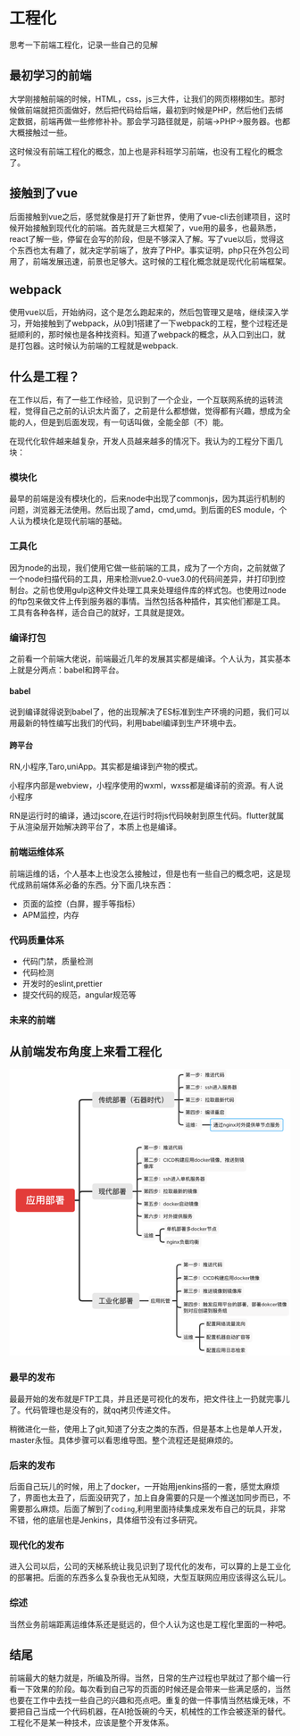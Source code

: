 # 工程化

思考一下前端工程化，记录一些自己的见解

## 最初学习的前端

大学刚接触前端的时候，HTML，css，js三大件，让我们的网页栩栩如生。那时候做前端就把页面做好，然后把代码给后端，最初到时候是PHP，然后他们去绑定数据，前端再做一些修修补补。那会学习路径就是，前端->PHP->服务器。也都大概接触过一些。

这时候没有前端工程化的概念，加上也是非科班学习前端，也没有工程化的概念了。

## 接触到了vue

后面接触到vue之后，感觉就像是打开了新世界，使用了vue-cli去创建项目，这时候开始接触到现代化的前端。首先就是三大框架了，vue用的最多，也最熟悉，react了解一些，停留在会写的阶段，但是不够深入了解。写了vue以后，觉得这个东西也太有趣了，就决定学前端了，放弃了PHP。事实证明，php只在外包公司用了，前端发展迅速，前景也足够大。这时候的工程化概念就是现代化前端框架。

## webpack

使用vue以后，开始纳闷，这个是怎么跑起来的，然后包管理又是啥，继续深入学习，开始接触到了webpack，从0到1搭建了一下webpack的工程，整个过程还是挺顺利的，那时候也是各种找资料。知道了webpack的概念，从入口到出口，就是打包器。这时候认为前端的工程就是webpack.

## 什么是工程？

在工作以后，有了一些工作经验，见识到了一个企业，一个互联网系统的运转流程，觉得自己之前的认识太片面了，之前是什么都想做，觉得都有兴趣，想成为全能的人，但是到后面发现，有一句话叫做，全能全部（不）能。

在现代化软件越来越复杂，开发人员越来越多的情况下。我认为的工程分下面几块：

### 模块化

最早的前端是没有模块化的，后来node中出现了commonjs，因为其运行机制的问题，浏览器无法使用。然后出现了amd，cmd,umd。到后面的ES module，个人认为模块化是现代前端的基础。

### 工具化

因为node的出现，我们使用它做一些前端的工具，成为了一个方向，之前就做了一个node扫描代码的工具，用来检测vue2.0-vue3.0的代码间差异，并打印到控制台。之前也使用gulp这种文件处理工具来处理组件库的样式包。也使用过node的ftp包来做文件上传到服务器的事情。当然包括各种插件，其实他们都是工具。工具有各种各样，适合自己的就好，工具就是提效。

### 编译打包

之前看一个前端大佬说，前端最近几年的发展其实都是编译。个人认为，其实基本上就是分两点：babel和跨平台。

#### babel

说到编译就得说到babel了，他的出现解决了ES标准到生产环境的问题，我们可以用最新的特性编写出我们的代码，利用babel编译到生产环境中去。

#### 跨平台

RN,小程序,Taro,uniApp。其实都是编译到产物的模式。

小程序内部是webview，小程序使用的wxml，wxss都是编译前的资源。有人说小程序

RN是运行时的编译，通过jscore,在运行时将js代码映射到原生代码。flutter就属于从渲染层开始解决跨平台了，本质上也是编译。

### 前端运维体系

前端运维的话，个人基本上也没怎么接触过，但是也有一些自己的概念吧，这是现代成熟前端体系必备的东西。分下面几块东西：

- 页面的监控（白屏，握手等指标）
- APM监控，内存

### 代码质量体系

- 代码门禁，质量检测
- 代码检测
- 开发时的eslint,prettier
- 提交代码的规范，angular规范等

### 未来的前端

## 从前端发布角度上来看工程化

![img](../images/uTPTd4.png)

### 最早的发布

最最开始的发布就是FTP工具，并且还是可视化的发布，把文件往上一扔就完事儿了。代码管理也是没有的，就qq拷贝传递文件。

稍微进化一些，使用上了git,知道了分支之类的东西，但是基本上也是单人开发，master永恒。具体步骤可以看思维导图。整个流程还是挺麻烦的。

### 后来的发布

后面自己玩儿的时候，用上了docker，一开始用jenkins搭的一套，感觉太麻烦了，界面也太丑了，后面没研究了，加上自身需要的只是一个推送加同步而已，不需要那么麻烦。后面了解到了`coding`,利用里面持续集成来发布自己的玩具，非常不错，他的底层也是Jenkins，具体细节没有过多研究。

### 现代化的发布

进入公司以后，公司的天梯系统让我见识到了现代化的发布，可以算的上是工业化的部署把。后面的东西多么复杂我也无从知晓，大型互联网应用应该得这么玩儿。

### 综述

当然业务前端距离运维体系还是挺远的，但个人认为这也是工程化里面的一种吧。

## 结尾

前端最大的魅力就是，所编及所得。当然，日常的生产过程也早就过了那个编一行看一下效果的阶段。每次看到自己写的页面的时候还是会带来一些满足感的，当然也要在工作中去找一些自己的兴趣和亮点吧。重复的做一件事情当然枯燥无味，不要把自己当成一个代码机器，在AI抢饭碗的今天，机械性的工作会被逐渐的替代。工程化不是某一种技术，应该是整个开发体系。
